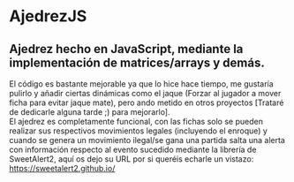 # AjedrezJS
Ajedrez hecho en JavaScript, mediante la implementación de matrices/arrays y demás.
----------------
El código es bastante mejorable ya que lo hice hace tiempo, me gustaría pulirlo y añadir ciertas dinámicas como el jaque (Forzar al jugador a mover ficha para evitar jaque mate), pero ando metido en otros proyectos [Trataré de dedicarle alguna tarde ;) para mejorarlo].<br>
El ajedrez es completamente funcional, con las fichas solo se pueden realizar sus respectivos movimientos legales (incluyendo el enroque) y cuando se genera un movimiento ilegal/se gana una partida salta una alerta con información respecto al evento sucedido mediante la librería de SweetAlert2, aquí os dejo su URL por si queréis echarle un vistazo:
https://sweetalert2.github.io/